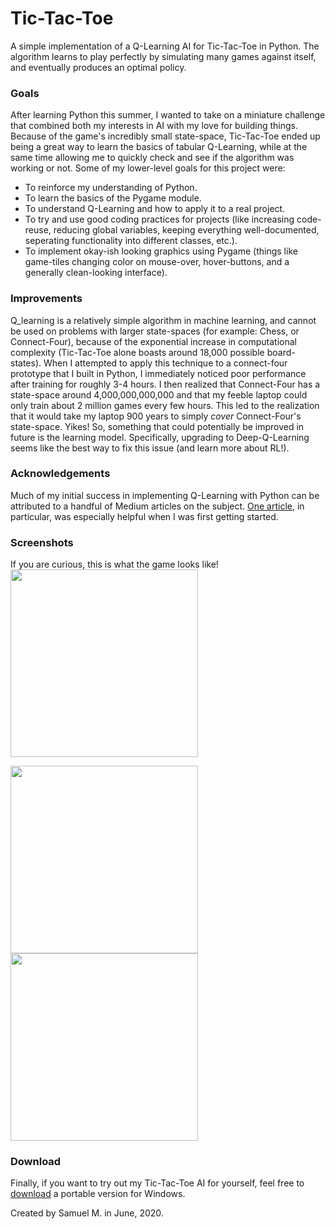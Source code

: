 # Tic-Tac-Toe
A simple implementation of a Q-Learning AI for Tic-Tac-Toe in Python. The algorithm learns to play perfectly by simulating many games against itself, and eventually produces an optimal policy.

### Goals
After learning Python this summer, I wanted to take on a miniature challenge that combined both my interests in AI with my love for building things. Because of the game's incredibly small state-space, Tic-Tac-Toe ended up being a great way to learn the basics of tabular Q-Learning, while at the same time allowing me to quickly check and see if the algorithm was working or not. Some of my lower-level goals for this project were:
*  To reinforce my understanding of Python.
*  To learn the basics of the Pygame module.
*  To understand Q-Learning and how to apply it to a real project.
*  To try and use good coding practices for projects (like increasing code-reuse, reducing global variables, keeping everything well-documented, seperating functionality into different classes, etc.).
*  To implement okay-ish looking graphics using Pygame (things like game-tiles changing color on mouse-over, hover-buttons, and a generally clean-looking interface).

### Improvements
Q_learning is a relatively simple algorithm in machine learning, and cannot be used on problems with larger state-spaces (for example: Chess, or Connect-Four), because of the exponential increase in computational complexity (Tic-Tac-Toe alone boasts around 18,000 possible board-states). When I attempted to apply this technique to a connect-four prototype that I built in Python, I immediately noticed poor performance after training for roughly 3-4 hours. I then realized that Connect-Four has a state-space around 4,000,000,000,000 and that my feeble laptop could only train about 2 million games every few hours. This led to the realization that it would take my laptop 900 years to simply *cover* Connect-Four's state-space. Yikes! So, something that could potentially be improved in future is the learning model. Specifically, upgrading to Deep-Q-Learning seems like the best way to fix this issue (and learn more about RL!).

### Acknowledgements
Much of my initial success in implementing Q-Learning with Python can be attributed to a handful of Medium articles on the subject. [One article](https://towardsdatascience.com/reinforcement-learning-implement-tictactoe-189582bea542), in particular, was especially helpful when I was first getting started.

### Screenshots
If you are curious, this is what the game looks like!
<img src="https://github.com/dodobird181/TicTacToe-QLearning/blob/main/images/menu.PNG" width="300" height="300">

<img src="https://github.com/dodobird181/TicTacToe-QLearning/blob/main/images/tie.PNG" width="300" height="300">

<img src="https://github.com/dodobird181/TicTacToe-QLearning/blob/main/images/xwins.PNG" width="300" height="300">

### Download
Finally, if you want to try out my Tic-Tac-Toe AI for yourself, feel free to [download](https://github.com/dodobird181/Tic-Tac-Toe/raw/main/build/TicTacToe.zip) a portable version for Windows.

Created by Samuel M. in June, 2020.
